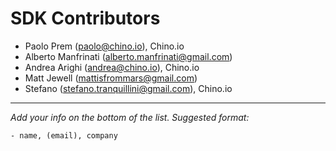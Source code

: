 # SDK Contributors

- Paolo Prem (paolo@chino.io), Chino.io
- Alberto Manfrinati (alberto.manfrinati@gmail.com)
- Andrea Arighi (andrea@chino.io), Chino.io
- Matt Jewell (mattisfrommars@gmail.com)
- Stefano (stefano.tranquillini@gmail.com), Chino.io

- - -

*Add your info on the bottom of the list. Suggested format:*

    - name, (email), company
